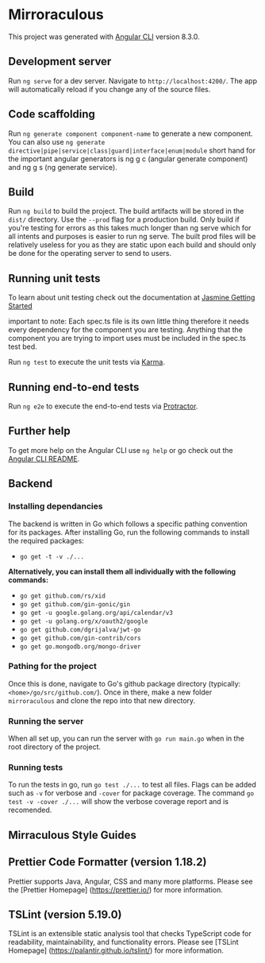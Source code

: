 # Mirroraculous

This project was generated with [Angular CLI](https://github.com/angular/angular-cli) version 8.3.0.

## Development server

Run `ng serve` for a dev server. Navigate to `http://localhost:4200/`. The app will automatically reload if you change any of the source files.

## Code scaffolding

Run `ng generate component component-name` to generate a new component. You can also use `ng generate directive|pipe|service|class|guard|interface|enum|module` short hand for the important angular generators is ng g c (angular generate component) and ng g s (ng generate service).

## Build

Run `ng build` to build the project. The build artifacts will be stored in the `dist/` directory. Use the `--prod` flag for a production build. Only build if you're testing for errors as this takes much longer than ng serve which for all intents and purposes is easier to run ng serve. The built prod files will be relatively useless for you as they are static upon each build and should only be done for the operating server to send to users.

## Running unit tests
To learn about unit testing check out the documentation at [Jasmine Getting Started](https://jasmine.github.io/tutorials/your_first_suite)

important to note: Each spec.ts file is its own little thing therefore it needs every dependency for the component you are testing. Anything that the component you are trying to import uses must be included in the spec.ts test bed.


Run `ng test` to execute the unit tests via [Karma](https://karma-runner.github.io).

## Running end-to-end tests

Run `ng e2e` to execute the end-to-end tests via [Protractor](http://www.protractortest.org/).

## Further help

To get more help on the Angular CLI use `ng help` or go check out the [Angular CLI README](https://github.com/angular/angular-cli/blob/master/README.md).

## Backend

### Installing dependancies

The backend is written in Go which follows a specific pathing convention for its packages. After installing Go, run the following commands to install the required packages: 
- `go get -t -v ./...`

**Alternatively, you can install them all individually with the following commands:**
- `go get github.com/rs/xid` 
- `go get github.com/gin-gonic/gin`
- `go get -u google.golang.org/api/calendar/v3`
- `go get -u golang.org/x/oauth2/google`
- `go get github.com/dgrijalva/jwt-go`
- `go get github.com/gin-contrib/cors`
- `go get go.mongodb.org/mongo-driver`

### Pathing for the project

Once this is done, navigate to Go's github package directory (typically: `<home>/go/src/github.com/`). Once in there, make a new folder `mirroraculous` and clone the repo into that new directory. 

### Running the server

When all set up, you can run the server with `go run main.go` when in the root directory of the project. 

### Running tests

To run the tests in go, run `go test ./...` to test all files. Flags can be added such as `-v` for verbose and `-cover` for package coverage. The command `go test -v -cover ./...` will show the verbose coverage report and is recomended. 

## Mirraculous Style Guides

## Prettier Code Formatter (version 1.18.2)

Prettier supports Java, Angular, CSS and many more platforms. Please see the [Prettier Homepage] (https://prettier.io/) for more information. 

## TSLint (version 5.19.0)

TSLint is an extensible static analysis tool that checks TypeScript code for readability, maintainability, and functionality errors. Please see [TSLint Homepage] (https://palantir.github.io/tslint/) for more information.



